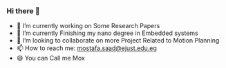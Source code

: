 ### Hi there 👋
- 🔭 I’m currently working on Some Research Papers 
- 🌱 I’m currently Finishing my nano degree in Embedded systems 
- 👯 I’m looking to collaborate on more Project Related to Motion Planning 
- 📫 How to reach me: mostafa.saad@ejust.edu.eg
- 😄 You can Call me Mox 



<!--
**Mostafasaad1/Mostafasaad1** is a ✨ _special_ ✨ repository because its `README.md` (this file) appears on your GitHub profile.

Here are some ideas to get you started:

- 🔭 I’m currently working on ...
- 🌱 I’m currently learning ...
- 👯 I’m looking to collaborate on ...
- 🤔 I’m looking for help with ...
- 💬 Ask me about ...
- 📫 How to reach me: ...
- 😄 Pronouns: ...
- ⚡ Fun fact: ...
-->
